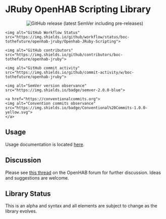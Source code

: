 # JRuby OpenHAB Scripting Library


<p align="center">
    <img alt="GitHub release (latest SemVer including pre-releases)" src="https://img.shields.io/github/v/release/boc-tothefuture/openhab-jruby?include_prereleases">
	
	<img alt="GitHub Workflow Status" src="https://img.shields.io/github/workflow/status/boc-tothefuture/openhab-jruby/Openhab-JRuby-Scripting">
	
	<img alt="GitHub contributors" src="https://img.shields.io/github/contributors/boc-tothefuture/openhab-jruby">
	
	<img alt="GitHub commit activity" src="https://img.shields.io/github/commit-activity/w/boc-tothefuture/openhab-jruby">
	
	<img alt="SemVer version observance" src="https://img.shields.io/badge/semver-2.0.0-blue">
	
	<a href="https://conventionalcommits.org">
	<img alt="Convention commits observance" src="https://img.shields.io/badge/Conventional%20Commits-1.0.0-yellow.svg">
	</a>
</p>


## Usage
Usage documentation is located [here](https://boc-tothefuture.github.io/openhab-jruby/).

## Discussion
Please see [this thread](https://community.openhab.org/t/jruby-openhab-rules-system/110598) on the OpenHAB forum for further discussion.  Ideas and suggestions are welcome.

## Library Status
This is an alpha and syntax and all elements are subject to change as the library evolves.